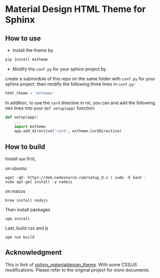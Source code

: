 # Material Design HTML Theme for Sphinx

## How to use

- Install the theme by

```bash
pip install mxtheme
```

- Modify the `conf.py` for your sphinx project by

create a submodule of this repo on the same folder with `conf.py` for your sphinx project. then modify the following three lines in `conf.py`:

```python
html_theme = 'mxtheme'
```

In addition, to use the `card` directive in rst, you can and add the following two lines into your `def setup(app)` function:

```python
def setup(app):
    ...
    import mxtheme
    app.add_directive('card', mxtheme.CardDirective)
```

## How to build


Install `npm` first,

on ubuntu:

```
wget -qO- https://deb.nodesource.com/setup_8.x | sudo -E bash -
sudo apt-get install -y nodejs
```

on macos

```
brew install nodejs
```

Then install packages

```
npm install
```

Last, build css and js


```
npm run build
```

## Acknowledgment


This is fork of
[sphinx_materialdesign_theme](https://github.com/myyasuda/sphinx_materialdesign_theme). With
some CSS/JS modifications. Please refer to the original project for more
documents.
